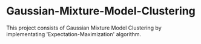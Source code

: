 # Gaussian-Mixture-Model-Clustering
This project consists of Gaussian Mixture Model Clustering by implementating 'Expectation-Maximization' algorithm.
